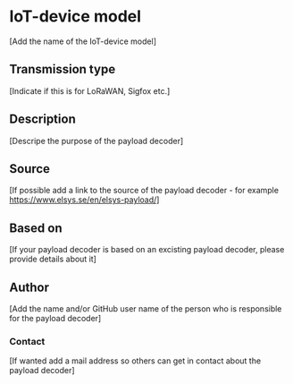 # IoT-device model
[Add the name of the IoT-device model]

## Transmission type
[Indicate if this is for LoRaWAN, Sigfox etc.]

## Description
[Descripe the purpose of the payload decoder]

## Source
[If possible add a link to the source of the payload decoder - for example https://www.elsys.se/en/elsys-payload/]

## Based on
[If your payload decoder is based on an excisting payload decoder, please provide details about it]

## Author
[Add the name and/or GitHub user name of the person who is responsible for the payload decoder]

### Contact
[If wanted add a mail address so others can get in contact about the payload decoder]

